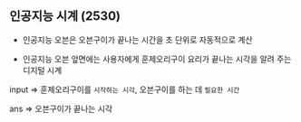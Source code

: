 ## 인공지능 시계 (2530)

- 인공지능 오븐은 오븐구이가 끝나는 시간을 초 단위로 자동적으로 계산

- 인공지능 오븐 앞면에는 사용자에게 훈제오리구이 요리가 끝나는 시각을 알려 주는 디지털 시계

input => 훈제오리구이를 `시작하는 시각`, 오븐구이를 하는 데 `필요한 시간`

ans => 오븐구이가 끝나는 시각
